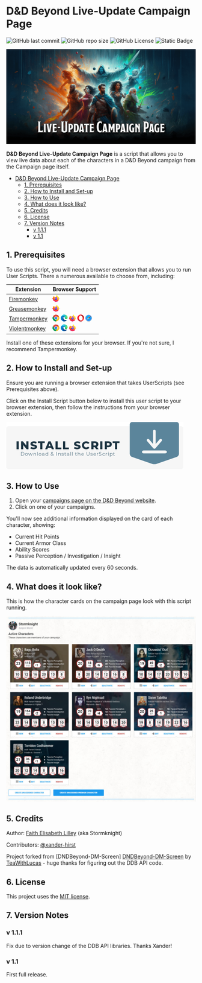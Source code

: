 # D&D Beyond Live-Update Campaign Page

![GitHub last commit](https://img.shields.io/github/last-commit/FaithLilley/DnDBeyond-Live-Campaign?style=plastic&logo=github) ![GitHub repo size](https://img.shields.io/github/repo-size/FaithLilley/DnDBeyond-Live-Campaign?style=plastic) ![GitHub License](https://img.shields.io/github/license/FaithLilley/DnDBeyond-Live-Campaign?style=plastic) ![Static Badge](https://img.shields.io/badge/JavaScript-x?style=plastic&logo=javascript&color=%235b5b5b)

![Live Update Campaign Page Splash](./images/live-update-campaign.png)

**D&D Beyond Live-Update Campaign Page** is a script that allows you to view live data about each of the characters in a D&D Beyond campaign from the Campaign page itself.

- [D\&D Beyond Live-Update Campaign Page](#dd-beyond-live-update-campaign-page)
  - [1. Prerequisites](#1-prerequisites)
  - [2. How to Install and Set-up](#2-how-to-install-and-set-up)
  - [3. How to Use](#3-how-to-use)
  - [4. What does it look like?](#4-what-does-it-look-like)
  - [5. Credits](#5-credits)
  - [6. License](#6-license)
  - [7. Version Notes](#7-version-notes)
    - [v 1.1.1](#v-111)
    - [v 1.1](#v-11)

## 1. Prerequisites

To use this script, you will need a browser extension that allows you to run User Scripts. There a numerous available to choose from, including:

| Extension | Browser Support |
| --- | --- |
| [Firemonkey](https://addons.mozilla.org/en-US/firefox/addon/firemonkey/) | ![Firefox](./images/icon-firefox.png) |
| [Greasemonkey](https://www.greasespot.net/) | ![Firefox](./images/icon-firefox.png) |
| [Tampermonkey](https://www.tampermonkey.net/) | ![Chrome](./images/icon-chrome-18.png) ![Edge](./images/icon-edge.png) ![Firefox](./images/icon-firefox.png) ![Opera Next](./images/icon-opera.png) ![Safari](./images/icon-safari.png) |
| [Violentmonkey](https://violentmonkey.github.io/) | ![Chrome](./images/icon-chrome-18.png) ![Edge](./images/icon-edge.png) ![Firefox](./images/icon-firefox.png) |

Install one of these extensions for your browser. If you're not sure, I recommend Tampermonkey.

## 2. How to Install and Set-up

Ensure you are running a browser extension that takes UserScripts (see Prerequisites above).

Click on the Install Script button below to install this user script to your browser extension, then follow the instructions from your browser extension.

[![Live Update Campaign Page Splash](./images/install-button.png)](https://github.com/FaithLilley/DnDBeyond-Live-Campaign/raw/master/ddb-live-campaign.user.js) 

## 3. How to Use

1. Open your [campaigns page on the D&D Beyond website](https://www.dndbeyond.com/my-campaigns).
2. Click on one of your campaigns.

You'll now see additional information displayed on the card of each character, showing:

- Current Hit Points
- Current Armor Class
- Ability Scores
- Passive Perception / Investigation / Insight

The data is automatically updated every 60 seconds.

## 4. What does it look like?

This is how the character cards on the campaign page look with this script running.

![Live Update Campaign Page Splash](./images/example-campaign.jpg)

## 5. Credits

Author: [Faith Elisabeth Lilley](https://github.com/FaithLilley) (aka Stormknight)

Contributors: [@xander-hirst](https://github.com/xander-hirst)

Project forked from [DNDBeyond-DM-Screen] [DNDBeyond-DM-Screen](https://github.com/TeaWithLucas/DNDBeyond-DM-Screen) by [TeaWithLucas](https://github.com/TeaWithLucas) - huge thanks for figuring out the DDB API code.

## 6. License

This project uses the [MIT license](LICENSE.md).

## 7. Version Notes

### v 1.1.1

Fix due to version change of the DDB API libraries. Thanks Xander!

### v 1.1

First full release.
